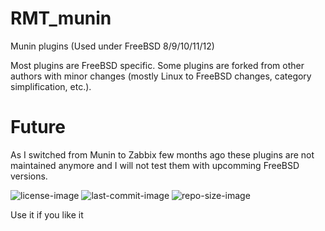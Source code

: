 # RMT_munin
Munin plugins (Used under FreeBSD 8/9/10/11/12)

Most plugins are FreeBSD specific.
Some plugins are forked from other authors with minor changes (mostly Linux to FreeBSD changes, category simplification, etc.).


Future
===
As I switched from Munin to Zabbix few months ago these plugins are not maintained anymore and I will not test them with upcomming FreeBSD versions.

![license-image](https://img.shields.io/github/license/remetremet/FreeBSD-Munin-plugins?style=plastic)
![last-commit-image](https://img.shields.io/github/last-commit/remetremet/FreeBSD-Munin-plugins?style=plastic)
![repo-size-image](https://img.shields.io/github/repo-size/remetremet/FreeBSD-Munin-plugins?style=plastic)

Use it if you like it
